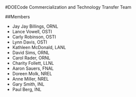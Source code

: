 #DOECode Commercialization and Technology Transfer Team

##Members
 - Jay Jay Billings, ORNL
 - Lance Vowell, OSTI
 - Carly Robinson, OSTI
 - Lynn Davis, OSTI
 - Kathleen McDonald, LANL
 - David Sims, ORNL
 - Carol Rader, ORNL
 - Charity Follett, LLNL
 - Aaron Sauers, FNAL
 - Doreen Molk, NREL
 - Anne Miller, NREL
 - Gary Smith, INL
 - Paul Berg, INL
